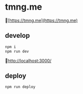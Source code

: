 # tmng.me
🚀[https://tmng.me](https://tmng.me)

## develop
```bash
npm i
npm run dev
```
🚀[http://localhost:3000/](http://localhost:3000/)

## deploy
```bash
npm run deploy
```
